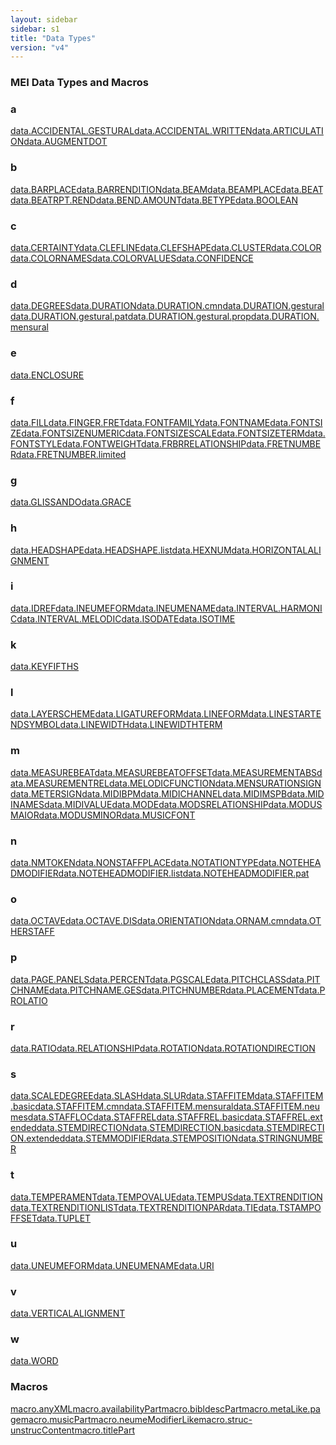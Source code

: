 ```yaml
---
layout: sidebar
sidebar: s1
title: "Data Types"
version: "v4"
---
```

<div>
   <h3 class="widget-title">MEI Data Types and Macros</h3>
   <div class="textwidget">
      <div class="sortedInitials well A">
         <h3>a</h3><a class="link_odd chip A" href="{{ site.baseurl }}/{{ page.version }}/data-types/data.accidental.gestural.html">data.ACCIDENTAL.GESTURAL</a><a class="link_odd chip A" href="{{ site.baseurl }}/{{ page.version }}/data-types/data.accidental.written.html">data.ACCIDENTAL.WRITTEN</a><a class="link_odd chip A" href="{{ site.baseurl }}/{{ page.version }}/data-types/data.articulation.html">data.ARTICULATION</a><a class="link_odd chip A" href="{{ site.baseurl }}/{{ page.version }}/data-types/data.augmentdot.html">data.AUGMENTDOT</a></div>
      <div class="sortedInitials well B">
         <h3>b</h3><a class="link_odd chip B" href="{{ site.baseurl }}/{{ page.version }}/data-types/data.barplace.html">data.BARPLACE</a><a class="link_odd chip B" href="{{ site.baseurl }}/{{ page.version }}/data-types/data.barrendition.html">data.BARRENDITION</a><a class="link_odd chip B" href="{{ site.baseurl }}/{{ page.version }}/data-types/data.beam.html">data.BEAM</a><a class="link_odd chip B" href="{{ site.baseurl }}/{{ page.version }}/data-types/data.beamplace.html">data.BEAMPLACE</a><a class="link_odd chip B" href="{{ site.baseurl }}/{{ page.version }}/data-types/data.beat.html">data.BEAT</a><a class="link_odd chip B" href="{{ site.baseurl }}/{{ page.version }}/data-types/data.beatrpt.rend.html">data.BEATRPT.REND</a><a class="link_odd chip B" href="{{ site.baseurl }}/{{ page.version }}/data-types/data.bend.amount.html">data.BEND.AMOUNT</a><a class="link_odd chip B" href="{{ site.baseurl }}/{{ page.version }}/data-types/data.betype.html">data.BETYPE</a><a class="link_odd chip B" href="{{ site.baseurl }}/{{ page.version }}/data-types/data.boolean.html">data.BOOLEAN</a></div>
      <div class="sortedInitials well C">
         <h3>c</h3><a class="link_odd chip C" href="{{ site.baseurl }}/{{ page.version }}/data-types/data.certainty.html">data.CERTAINTY</a><a class="link_odd chip C" href="{{ site.baseurl }}/{{ page.version }}/data-types/data.clefline.html">data.CLEFLINE</a><a class="link_odd chip C" href="{{ site.baseurl }}/{{ page.version }}/data-types/data.clefshape.html">data.CLEFSHAPE</a><a class="link_odd chip C" href="{{ site.baseurl }}/{{ page.version }}/data-types/data.cluster.html">data.CLUSTER</a><a class="link_odd chip C" href="{{ site.baseurl }}/{{ page.version }}/data-types/data.color.html">data.COLOR</a><a class="link_odd chip C" href="{{ site.baseurl }}/{{ page.version }}/data-types/data.colornames.html">data.COLORNAMES</a><a class="link_odd chip C" href="{{ site.baseurl }}/{{ page.version }}/data-types/data.colorvalues.html">data.COLORVALUES</a><a class="link_odd chip C" href="{{ site.baseurl }}/{{ page.version }}/data-types/data.confidence.html">data.CONFIDENCE</a></div>
      <div class="sortedInitials well D">
         <h3>d</h3><a class="link_odd chip D" href="{{ site.baseurl }}/{{ page.version }}/data-types/data.degrees.html">data.DEGREES</a><a class="link_odd chip D" href="{{ site.baseurl }}/{{ page.version }}/data-types/data.duration.html">data.DURATION</a><a class="link_odd chip D" href="{{ site.baseurl }}/{{ page.version }}/data-types/data.duration.cmn.html">data.DURATION.cmn</a><a class="link_odd chip D" href="{{ site.baseurl }}/{{ page.version }}/data-types/data.duration.gestural.html">data.DURATION.gestural</a><a class="link_odd chip D" href="{{ site.baseurl }}/{{ page.version }}/data-types/data.duration.gestural.pat.html">data.DURATION.gestural.pat</a><a class="link_odd chip D" href="{{ site.baseurl }}/{{ page.version }}/data-types/data.duration.gestural.prop.html">data.DURATION.gestural.prop</a><a class="link_odd chip D" href="{{ site.baseurl }}/{{ page.version }}/data-types/data.duration.mensural.html">data.DURATION.mensural</a></div>
      <div class="sortedInitials well E">
         <h3>e</h3><a class="link_odd chip E" href="{{ site.baseurl }}/{{ page.version }}/data-types/data.enclosure.html">data.ENCLOSURE</a></div>
      <div class="sortedInitials well F">
         <h3>f</h3><a class="link_odd chip F" href="{{ site.baseurl }}/{{ page.version }}/data-types/data.fill.html">data.FILL</a><a class="link_odd chip F" href="{{ site.baseurl }}/{{ page.version }}/data-types/data.finger.fret.html">data.FINGER.FRET</a><a class="link_odd chip F" href="{{ site.baseurl }}/{{ page.version }}/data-types/data.fontfamily.html">data.FONTFAMILY</a><a class="link_odd chip F" href="{{ site.baseurl }}/{{ page.version }}/data-types/data.fontname.html">data.FONTNAME</a><a class="link_odd chip F" href="{{ site.baseurl }}/{{ page.version }}/data-types/data.fontsize.html">data.FONTSIZE</a><a class="link_odd chip F" href="{{ site.baseurl }}/{{ page.version }}/data-types/data.fontsizenumeric.html">data.FONTSIZENUMERIC</a><a class="link_odd chip F" href="{{ site.baseurl }}/{{ page.version }}/data-types/data.fontsizescale.html">data.FONTSIZESCALE</a><a class="link_odd chip F" href="{{ site.baseurl }}/{{ page.version }}/data-types/data.fontsizeterm.html">data.FONTSIZETERM</a><a class="link_odd chip F" href="{{ site.baseurl }}/{{ page.version }}/data-types/data.fontstyle.html">data.FONTSTYLE</a><a class="link_odd chip F" href="{{ site.baseurl }}/{{ page.version }}/data-types/data.fontweight.html">data.FONTWEIGHT</a><a class="link_odd chip F" href="{{ site.baseurl }}/{{ page.version }}/data-types/data.frbrrelationship.html">data.FRBRRELATIONSHIP</a><a class="link_odd chip F" href="{{ site.baseurl }}/{{ page.version }}/data-types/data.fretnumber.html">data.FRETNUMBER</a><a class="link_odd chip F" href="{{ site.baseurl }}/{{ page.version }}/data-types/data.fretnumber.limited.html">data.FRETNUMBER.limited</a></div>
      <div class="sortedInitials well G">
         <h3>g</h3><a class="link_odd chip G" href="{{ site.baseurl }}/{{ page.version }}/data-types/data.glissando.html">data.GLISSANDO</a><a class="link_odd chip G" href="{{ site.baseurl }}/{{ page.version }}/data-types/data.grace.html">data.GRACE</a></div>
      <div class="sortedInitials well H">
         <h3>h</h3><a class="link_odd chip H" href="{{ site.baseurl }}/{{ page.version }}/data-types/data.headshape.html">data.HEADSHAPE</a><a class="link_odd chip H" href="{{ site.baseurl }}/{{ page.version }}/data-types/data.headshape.list.html">data.HEADSHAPE.list</a><a class="link_odd chip H" href="{{ site.baseurl }}/{{ page.version }}/data-types/data.hexnum.html">data.HEXNUM</a><a class="link_odd chip H" href="{{ site.baseurl }}/{{ page.version }}/data-types/data.horizontalalignment.html">data.HORIZONTALALIGNMENT</a></div>
      <div class="sortedInitials well I">
         <h3>i</h3><a class="link_odd chip I" href="{{ site.baseurl }}/{{ page.version }}/data-types/data.idref.html">data.IDREF</a><a class="link_odd chip I" href="{{ site.baseurl }}/{{ page.version }}/data-types/data.ineumeform.html">data.INEUMEFORM</a><a class="link_odd chip I" href="{{ site.baseurl }}/{{ page.version }}/data-types/data.ineumename.html">data.INEUMENAME</a><a class="link_odd chip I" href="{{ site.baseurl }}/{{ page.version }}/data-types/data.interval.harmonic.html">data.INTERVAL.HARMONIC</a><a class="link_odd chip I" href="{{ site.baseurl }}/{{ page.version }}/data-types/data.interval.melodic.html">data.INTERVAL.MELODIC</a><a class="link_odd chip I" href="{{ site.baseurl }}/{{ page.version }}/data-types/data.isodate.html">data.ISODATE</a><a class="link_odd chip I" href="{{ site.baseurl }}/{{ page.version }}/data-types/data.isotime.html">data.ISOTIME</a></div>
      <div class="sortedInitials well K">
         <h3>k</h3><a class="link_odd chip K" href="{{ site.baseurl }}/{{ page.version }}/data-types/data.keyfifths.html">data.KEYFIFTHS</a></div>
      <div class="sortedInitials well L">
         <h3>l</h3><a class="link_odd chip L" href="{{ site.baseurl }}/{{ page.version }}/data-types/data.layerscheme.html">data.LAYERSCHEME</a><a class="link_odd chip L" href="{{ site.baseurl }}/{{ page.version }}/data-types/data.ligatureform.html">data.LIGATUREFORM</a><a class="link_odd chip L" href="{{ site.baseurl }}/{{ page.version }}/data-types/data.lineform.html">data.LINEFORM</a><a class="link_odd chip L" href="{{ site.baseurl }}/{{ page.version }}/data-types/data.linestartendsymbol.html">data.LINESTARTENDSYMBOL</a><a class="link_odd chip L" href="{{ site.baseurl }}/{{ page.version }}/data-types/data.linewidth.html">data.LINEWIDTH</a><a class="link_odd chip L" href="{{ site.baseurl }}/{{ page.version }}/data-types/data.linewidthterm.html">data.LINEWIDTHTERM</a></div>
      <div class="sortedInitials well M">
         <h3>m</h3><a class="link_odd chip M" href="{{ site.baseurl }}/{{ page.version }}/data-types/data.measurebeat.html">data.MEASUREBEAT</a><a class="link_odd chip M" href="{{ site.baseurl }}/{{ page.version }}/data-types/data.measurebeatoffset.html">data.MEASUREBEATOFFSET</a><a class="link_odd chip M" href="{{ site.baseurl }}/{{ page.version }}/data-types/data.measurementabs.html">data.MEASUREMENTABS</a><a class="link_odd chip M" href="{{ site.baseurl }}/{{ page.version }}/data-types/data.measurementrel.html">data.MEASUREMENTREL</a><a class="link_odd chip M" href="{{ site.baseurl }}/{{ page.version }}/data-types/data.melodicfunction.html">data.MELODICFUNCTION</a><a class="link_odd chip M" href="{{ site.baseurl }}/{{ page.version }}/data-types/data.mensurationsign.html">data.MENSURATIONSIGN</a><a class="link_odd chip M" href="{{ site.baseurl }}/{{ page.version }}/data-types/data.metersign.html">data.METERSIGN</a><a class="link_odd chip M" href="{{ site.baseurl }}/{{ page.version }}/data-types/data.midibpm.html">data.MIDIBPM</a><a class="link_odd chip M" href="{{ site.baseurl }}/{{ page.version }}/data-types/data.midichannel.html">data.MIDICHANNEL</a><a class="link_odd chip M" href="{{ site.baseurl }}/{{ page.version }}/data-types/data.midimspb.html">data.MIDIMSPB</a><a class="link_odd chip M" href="{{ site.baseurl }}/{{ page.version }}/data-types/data.midinames.html">data.MIDINAMES</a><a class="link_odd chip M" href="{{ site.baseurl }}/{{ page.version }}/data-types/data.midivalue.html">data.MIDIVALUE</a><a class="link_odd chip M" href="{{ site.baseurl }}/{{ page.version }}/data-types/data.mode.html">data.MODE</a><a class="link_odd chip M" href="{{ site.baseurl }}/{{ page.version }}/data-types/data.modsrelationship.html">data.MODSRELATIONSHIP</a><a class="link_odd chip M" href="{{ site.baseurl }}/{{ page.version }}/data-types/data.modusmaior.html">data.MODUSMAIOR</a><a class="link_odd chip M" href="{{ site.baseurl }}/{{ page.version }}/data-types/data.modusminor.html">data.MODUSMINOR</a><a class="link_odd chip M" href="{{ site.baseurl }}/{{ page.version }}/data-types/data.musicfont.html">data.MUSICFONT</a></div>
      <div class="sortedInitials well N">
         <h3>n</h3><a class="link_odd chip N" href="{{ site.baseurl }}/{{ page.version }}/data-types/data.nmtoken.html">data.NMTOKEN</a><a class="link_odd chip N" href="{{ site.baseurl }}/{{ page.version }}/data-types/data.nonstaffplace.html">data.NONSTAFFPLACE</a><a class="link_odd chip N" href="{{ site.baseurl }}/{{ page.version }}/data-types/data.notationtype.html">data.NOTATIONTYPE</a><a class="link_odd chip N" href="{{ site.baseurl }}/{{ page.version }}/data-types/data.noteheadmodifier.html">data.NOTEHEADMODIFIER</a><a class="link_odd chip N" href="{{ site.baseurl }}/{{ page.version }}/data-types/data.noteheadmodifier.list.html">data.NOTEHEADMODIFIER.list</a><a class="link_odd chip N" href="{{ site.baseurl }}/{{ page.version }}/data-types/data.noteheadmodifier.pat.html">data.NOTEHEADMODIFIER.pat</a></div>
      <div class="sortedInitials well O">
         <h3>o</h3><a class="link_odd chip O" href="{{ site.baseurl }}/{{ page.version }}/data-types/data.octave.html">data.OCTAVE</a><a class="link_odd chip O" href="{{ site.baseurl }}/{{ page.version }}/data-types/data.octave.dis.html">data.OCTAVE.DIS</a><a class="link_odd chip O" href="{{ site.baseurl }}/{{ page.version }}/data-types/data.orientation.html">data.ORIENTATION</a><a class="link_odd chip O" href="{{ site.baseurl }}/{{ page.version }}/data-types/data.ornam.cmn.html">data.ORNAM.cmn</a><a class="link_odd chip O" href="{{ site.baseurl }}/{{ page.version }}/data-types/data.otherstaff.html">data.OTHERSTAFF</a></div>
      <div class="sortedInitials well P">
         <h3>p</h3><a class="link_odd chip P" href="{{ site.baseurl }}/{{ page.version }}/data-types/data.page.panels.html">data.PAGE.PANELS</a><a class="link_odd chip P" href="{{ site.baseurl }}/{{ page.version }}/data-types/data.percent.html">data.PERCENT</a><a class="link_odd chip P" href="{{ site.baseurl }}/{{ page.version }}/data-types/data.pgscale.html">data.PGSCALE</a><a class="link_odd chip P" href="{{ site.baseurl }}/{{ page.version }}/data-types/data.pitchclass.html">data.PITCHCLASS</a><a class="link_odd chip P" href="{{ site.baseurl }}/{{ page.version }}/data-types/data.pitchname.html">data.PITCHNAME</a><a class="link_odd chip P" href="{{ site.baseurl }}/{{ page.version }}/data-types/data.pitchname.ges.html">data.PITCHNAME.GES</a><a class="link_odd chip P" href="{{ site.baseurl }}/{{ page.version }}/data-types/data.pitchnumber.html">data.PITCHNUMBER</a><a class="link_odd chip P" href="{{ site.baseurl }}/{{ page.version }}/data-types/data.placement.html">data.PLACEMENT</a><a class="link_odd chip P" href="{{ site.baseurl }}/{{ page.version }}/data-types/data.prolatio.html">data.PROLATIO</a></div>
      <div class="sortedInitials well R">
         <h3>r</h3><a class="link_odd chip R" href="{{ site.baseurl }}/{{ page.version }}/data-types/data.ratio.html">data.RATIO</a><a class="link_odd chip R" href="{{ site.baseurl }}/{{ page.version }}/data-types/data.relationship.html">data.RELATIONSHIP</a><a class="link_odd chip R" href="{{ site.baseurl }}/{{ page.version }}/data-types/data.rotation.html">data.ROTATION</a><a class="link_odd chip R" href="{{ site.baseurl }}/{{ page.version }}/data-types/data.rotationdirection.html">data.ROTATIONDIRECTION</a></div>
      <div class="sortedInitials well S">
         <h3>s</h3><a class="link_odd chip S" href="{{ site.baseurl }}/{{ page.version }}/data-types/data.scaledegree.html">data.SCALEDEGREE</a><a class="link_odd chip S" href="{{ site.baseurl }}/{{ page.version }}/data-types/data.slash.html">data.SLASH</a><a class="link_odd chip S" href="{{ site.baseurl }}/{{ page.version }}/data-types/data.slur.html">data.SLUR</a><a class="link_odd chip S" href="{{ site.baseurl }}/{{ page.version }}/data-types/data.staffitem.html">data.STAFFITEM</a><a class="link_odd chip S" href="{{ site.baseurl }}/{{ page.version }}/data-types/data.staffitem.basic.html">data.STAFFITEM.basic</a><a class="link_odd chip S" href="{{ site.baseurl }}/{{ page.version }}/data-types/data.staffitem.cmn.html">data.STAFFITEM.cmn</a><a class="link_odd chip S" href="{{ site.baseurl }}/{{ page.version }}/data-types/data.staffitem.mensural.html">data.STAFFITEM.mensural</a><a class="link_odd chip S" href="{{ site.baseurl }}/{{ page.version }}/data-types/data.staffitem.neumes.html">data.STAFFITEM.neumes</a><a class="link_odd chip S" href="{{ site.baseurl }}/{{ page.version }}/data-types/data.staffloc.html">data.STAFFLOC</a><a class="link_odd chip S" href="{{ site.baseurl }}/{{ page.version }}/data-types/data.staffrel.html">data.STAFFREL</a><a class="link_odd chip S" href="{{ site.baseurl }}/{{ page.version }}/data-types/data.staffrel.basic.html">data.STAFFREL.basic</a><a class="link_odd chip S" href="{{ site.baseurl }}/{{ page.version }}/data-types/data.staffrel.extended.html">data.STAFFREL.extended</a><a class="link_odd chip S" href="{{ site.baseurl }}/{{ page.version }}/data-types/data.stemdirection.html">data.STEMDIRECTION</a><a class="link_odd chip S" href="{{ site.baseurl }}/{{ page.version }}/data-types/data.stemdirection.basic.html">data.STEMDIRECTION.basic</a><a class="link_odd chip S" href="{{ site.baseurl }}/{{ page.version }}/data-types/data.stemdirection.extended.html">data.STEMDIRECTION.extended</a><a class="link_odd chip S" href="{{ site.baseurl }}/{{ page.version }}/data-types/data.stemmodifier.html">data.STEMMODIFIER</a><a class="link_odd chip S" href="{{ site.baseurl }}/{{ page.version }}/data-types/data.stemposition.html">data.STEMPOSITION</a><a class="link_odd chip S" href="{{ site.baseurl }}/{{ page.version }}/data-types/data.stringnumber.html">data.STRINGNUMBER</a></div>
      <div class="sortedInitials well T">
         <h3>t</h3><a class="link_odd chip T" href="{{ site.baseurl }}/{{ page.version }}/data-types/data.temperament.html">data.TEMPERAMENT</a><a class="link_odd chip T" href="{{ site.baseurl }}/{{ page.version }}/data-types/data.tempovalue.html">data.TEMPOVALUE</a><a class="link_odd chip T" href="{{ site.baseurl }}/{{ page.version }}/data-types/data.tempus.html">data.TEMPUS</a><a class="link_odd chip T" href="{{ site.baseurl }}/{{ page.version }}/data-types/data.textrendition.html">data.TEXTRENDITION</a><a class="link_odd chip T" href="{{ site.baseurl }}/{{ page.version }}/data-types/data.textrenditionlist.html">data.TEXTRENDITIONLIST</a><a class="link_odd chip T" href="{{ site.baseurl }}/{{ page.version }}/data-types/data.textrenditionpar.html">data.TEXTRENDITIONPAR</a><a class="link_odd chip T" href="{{ site.baseurl }}/{{ page.version }}/data-types/data.tie.html">data.TIE</a><a class="link_odd chip T" href="{{ site.baseurl }}/{{ page.version }}/data-types/data.tstampoffset.html">data.TSTAMPOFFSET</a><a class="link_odd chip T" href="{{ site.baseurl }}/{{ page.version }}/data-types/data.tuplet.html">data.TUPLET</a></div>
      <div class="sortedInitials well U">
         <h3>u</h3><a class="link_odd chip U" href="{{ site.baseurl }}/{{ page.version }}/data-types/data.uneumeform.html">data.UNEUMEFORM</a><a class="link_odd chip U" href="{{ site.baseurl }}/{{ page.version }}/data-types/data.uneumename.html">data.UNEUMENAME</a><a class="link_odd chip U" href="{{ site.baseurl }}/{{ page.version }}/data-types/data.uri.html">data.URI</a></div>
      <div class="sortedInitials well V">
         <h3>v</h3><a class="link_odd chip V" href="{{ site.baseurl }}/{{ page.version }}/data-types/data.verticalalignment.html">data.VERTICALALIGNMENT</a></div>
      <div class="sortedInitials well W">
         <h3>w</h3><a class="link_odd chip W" href="{{ site.baseurl }}/{{ page.version }}/data-types/data.word.html">data.WORD</a></div>
      <div class="sortedInitials well macros">
         <h3>Macros</h3><a class="link_odd chip a" href="{{ site.baseurl }}/{{ page.version }}/data-types/macro.anyxml.html">macro.anyXML</a><a class="link_odd chip a" href="{{ site.baseurl }}/{{ page.version }}/data-types/macro.availabilitypart.html">macro.availabilityPart</a><a class="link_odd chip b" href="{{ site.baseurl }}/{{ page.version }}/data-types/macro.bibldescpart.html">macro.bibldescPart</a><a class="link_odd chip m" href="{{ site.baseurl }}/{{ page.version }}/data-types/macro.metalike.page.html">macro.metaLike.page</a><a class="link_odd chip m" href="{{ site.baseurl }}/{{ page.version }}/data-types/macro.musicpart.html">macro.musicPart</a><a class="link_odd chip n" href="{{ site.baseurl }}/{{ page.version }}/data-types/macro.neumemodifierlike.html">macro.neumeModifierLike</a><a class="link_odd chip s" href="{{ site.baseurl }}/{{ page.version }}/data-types/macro.struc-unstruccontent.html">macro.struc-unstrucContent</a><a class="link_odd chip t" href="{{ site.baseurl }}/{{ page.version }}/data-types/macro.titlepart.html">macro.titlePart</a></div>
   </div>
</div>